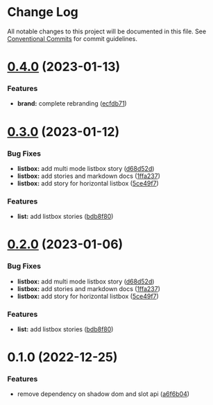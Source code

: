 # Change Log

All notable changes to this project will be documented in this file.
See [Conventional Commits](https://conventionalcommits.org) for commit guidelines.

# [0.4.0](https://github.com/PavelPleshko/yeti-design/compare/@yeti-design/components-demo@0.3.0...@yeti-design/components-demo@0.4.0) (2023-01-13)

### Features

-   **brand:** complete rebranding ([ecfdb71](https://github.com/PavelPleshko/yeti-design/commit/ecfdb712c7e8361163cd6381e423f4df3b6a4050))

# [0.3.0](https://github.com/PavelPleshko/yeti-design/compare/@yeti-design/components-demo@0.1.0...@yeti-design/components-demo@0.3.0) (2023-01-12)

### Bug Fixes

-   **listbox:** add multi mode listbox story ([d68d52d](https://github.com/PavelPleshko/yeti-design/commit/d68d52dbe9e243891822f9687f1c89a9b360e664))
-   **listbox:** add stories and markdown docs ([1ffa237](https://github.com/PavelPleshko/yeti-design/commit/1ffa237f6beb22a3a0847217c3e489b53eb1af8a))
-   **listbox:** add story for horizontal listbox ([5ce49f7](https://github.com/PavelPleshko/yeti-design/commit/5ce49f7b69ef169f7754a0f27493e1c0481080c0))

### Features

-   **list:** add listbox stories ([bdb8f80](https://github.com/PavelPleshko/yeti-design/commit/bdb8f8012f4581ae7f7ff169320b66164bf3cf80))

# [0.2.0](https://personal/PavelPleshko/yeti-design/compare/@yeti-design/components-demo@0.1.0...@yeti-design/components-demo@0.2.0) (2023-01-06)

### Bug Fixes

-   **listbox:** add multi mode listbox story ([d68d52d](https://personal/PavelPleshko/yeti-design/commits/d68d52dbe9e243891822f9687f1c89a9b360e664))
-   **listbox:** add stories and markdown docs ([1ffa237](https://personal/PavelPleshko/yeti-design/commits/1ffa237f6beb22a3a0847217c3e489b53eb1af8a))
-   **listbox:** add story for horizontal listbox ([5ce49f7](https://personal/PavelPleshko/yeti-design/commits/5ce49f7b69ef169f7754a0f27493e1c0481080c0))

### Features

-   **list:** add listbox stories ([bdb8f80](https://personal/PavelPleshko/yeti-design/commits/bdb8f8012f4581ae7f7ff169320b66164bf3cf80))

# 0.1.0 (2022-12-25)

### Features

-   remove dependency on shadow dom and slot api ([a6f6b04](https://personal/PavelPleshko/yeti-design/commits/a6f6b04325103a92fe1a199cc6ceed26d26fadfc))
